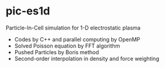 # pic-es1d
Particle-In-Cell simulation for 1-D electrostatic plasma

- Codes by C++ and parallel computing by OpenMP
- Solved Poisson equation by FFT algorithm
- Pushed Particles by Boris method
- Second-order interpolation in density and force weighting
